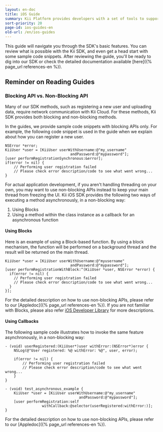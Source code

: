 ```yaml
---
layout: en-doc
title: iOS Guide
summary: Kii Platform provides developers with a set of tools to support iOS application development. Our iOS SDK gives you the opportunity to develop applications without ever needing your own servers.
sort-priority: 20
page-id: ios-guides-en
old-url: /en/ios-guides
---
```

This guide will navigate you through the SDK's basic features. You can
review what is possible with the Kii SDK, and even get a head start with some
sample code snippets. After reviewing the guide, you'll be ready to dig
into our SDK or check the detailed documentation available
[here]({% page_url references-en %}).

## Reminder on Reading Guides

### Blocking API vs. Non-Blocking API

Many of our SDK methods, such as registering a new user and uploading data,
require network communication with Kii Cloud.  For these methods, Kii SDK
provides both blocking and non-blocking methods.

In the guides, we provide sample code snippets with blocking APIs only.  For
example, the following code snippet is used in the guide when we explain about
how you can register a new user.

```objc
NSError *error;
KiiUser *user = [KiiUser userWithUsername:@"my_username"
                              andPassword:@"mypassword"];
[user performRegistrationSynchronous:&error];
if(error != nil) {
    // Performing user registration failed
    // Please check error description/code to see what went wrong...
}
```

For actual application development, if you aren't handling threading on your
own, you may want to use non-blocking APIs instead to keep your main thread
from freezing the UI.  Kii iOS SDK provides the following two ways of executing
a method asynchronously, in a non-blocking way:

1. Using Blocks
2. Using a method within the class instance as a callback for an asynchronous
   function


#### Using Blocks

Here is an example of using a Block-based function.  By using a block
mechanism, the function will be performed on a background thread and the result
will be returned on the main thread.

```objc
KiiUser *user = [KiiUser userWithUsername:@"myusername" 
                              andPassword:@"mypassword"];
[user performRegistrationWithBlock:^(KiiUser *user, NSError *error) {
  if(error != nil) { 
    // Performing user registration failed 
    // Please check error description/code to see what went wrong... 
  }
}];
```

For the detailed description on how to use non-blocking APIs, please refer to
our [Appledoc]({% page_url references-en %}).  If you are not
familiar with Blocks, please also refer
[iOS Developer Library](http://developer.apple.com/library/ios/#featuredarticles/Short_Practical_Guide_Blocks/index.html)
for more descriptions.

#### Using Callbacks

The following sample code illustrates how to invoke the same feature
asynchronously, in a non-blocking way:

```objc
- (void) userRegistered:(KiiUser*)user withError:(NSError*)error {
    NSLog(@"User registered: %@ withError: %@", user, error);

    if(error != nil) {
        // Performing user registration failed
        // Please check error description/code to see what went wrong...
    }
}

- (void) test_asynchronous_example {
    KiiUser *user = [KiiUser userWithUsername:@"my_username"
                                  andPassword:@"mypassword"];
    [user performRegistration:self
                 withCallback:@selector(userRegistered:withError:)];
}
```

For the detailed description on how to use non-blocking APIs, please refer to
our [Appledoc]({% page_url references-en %}).
